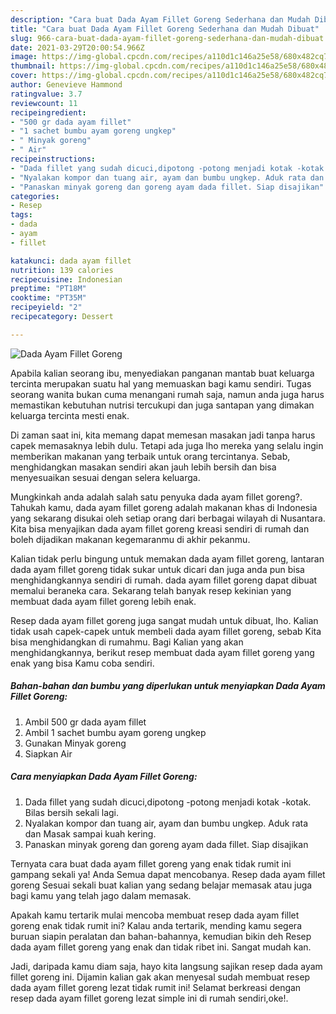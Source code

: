 ```yaml
---
description: "Cara buat Dada Ayam Fillet Goreng Sederhana dan Mudah Dibuat"
title: "Cara buat Dada Ayam Fillet Goreng Sederhana dan Mudah Dibuat"
slug: 966-cara-buat-dada-ayam-fillet-goreng-sederhana-dan-mudah-dibuat
date: 2021-03-29T20:00:54.966Z
image: https://img-global.cpcdn.com/recipes/a110d1c146a25e58/680x482cq70/dada-ayam-fillet-goreng-foto-resep-utama.jpg
thumbnail: https://img-global.cpcdn.com/recipes/a110d1c146a25e58/680x482cq70/dada-ayam-fillet-goreng-foto-resep-utama.jpg
cover: https://img-global.cpcdn.com/recipes/a110d1c146a25e58/680x482cq70/dada-ayam-fillet-goreng-foto-resep-utama.jpg
author: Genevieve Hammond
ratingvalue: 3.7
reviewcount: 11
recipeingredient:
- "500 gr dada ayam fillet"
- "1 sachet bumbu ayam goreng ungkep"
- " Minyak goreng"
- " Air"
recipeinstructions:
- "Dada fillet yang sudah dicuci,dipotong -potong menjadi kotak -kotak. Bilas bersih sekali lagi."
- "Nyalakan kompor dan tuang air, ayam dan bumbu ungkep. Aduk rata dan Masak sampai kuah kering."
- "Panaskan minyak goreng dan goreng ayam dada fillet. Siap disajikan"
categories:
- Resep
tags:
- dada
- ayam
- fillet

katakunci: dada ayam fillet 
nutrition: 139 calories
recipecuisine: Indonesian
preptime: "PT18M"
cooktime: "PT35M"
recipeyield: "2"
recipecategory: Dessert

---
```



![Dada Ayam Fillet Goreng](https://img-global.cpcdn.com/recipes/a110d1c146a25e58/680x482cq70/dada-ayam-fillet-goreng-foto-resep-utama.jpg)

Apabila kalian seorang ibu, menyediakan panganan mantab buat keluarga tercinta merupakan suatu hal yang memuaskan bagi kamu sendiri. Tugas seorang  wanita bukan cuma menangani rumah saja, namun anda juga harus memastikan kebutuhan nutrisi tercukupi dan juga santapan yang dimakan keluarga tercinta mesti enak.

Di zaman  saat ini, kita memang dapat memesan masakan jadi tanpa harus capek memasaknya lebih dulu. Tetapi ada juga lho mereka yang selalu ingin memberikan makanan yang terbaik untuk orang tercintanya. Sebab, menghidangkan masakan sendiri akan jauh lebih bersih dan bisa menyesuaikan sesuai dengan selera keluarga. 



Mungkinkah anda adalah salah satu penyuka dada ayam fillet goreng?. Tahukah kamu, dada ayam fillet goreng adalah makanan khas di Indonesia yang sekarang disukai oleh setiap orang dari berbagai wilayah di Nusantara. Kita bisa menyajikan dada ayam fillet goreng kreasi sendiri di rumah dan boleh dijadikan makanan kegemaranmu di akhir pekanmu.

Kalian tidak perlu bingung untuk memakan dada ayam fillet goreng, lantaran dada ayam fillet goreng tidak sukar untuk dicari dan juga anda pun bisa menghidangkannya sendiri di rumah. dada ayam fillet goreng dapat dibuat memalui beraneka cara. Sekarang telah banyak resep kekinian yang membuat dada ayam fillet goreng lebih enak.

Resep dada ayam fillet goreng juga sangat mudah untuk dibuat, lho. Kalian tidak usah capek-capek untuk membeli dada ayam fillet goreng, sebab Kita bisa menghidangkan di rumahmu. Bagi Kalian yang akan menghidangkannya, berikut resep membuat dada ayam fillet goreng yang enak yang bisa Kamu coba sendiri.

<!--inarticleads1-->

##### Bahan-bahan dan bumbu yang diperlukan untuk menyiapkan Dada Ayam Fillet Goreng:

1. Ambil 500 gr dada ayam fillet
1. Ambil 1 sachet bumbu ayam goreng ungkep
1. Gunakan  Minyak goreng
1. Siapkan  Air




<!--inarticleads2-->

##### Cara menyiapkan Dada Ayam Fillet Goreng:

1. Dada fillet yang sudah dicuci,dipotong -potong menjadi kotak -kotak. Bilas bersih sekali lagi.
1. Nyalakan kompor dan tuang air, ayam dan bumbu ungkep. Aduk rata dan Masak sampai kuah kering.
1. Panaskan minyak goreng dan goreng ayam dada fillet. Siap disajikan




Ternyata cara buat dada ayam fillet goreng yang enak tidak rumit ini gampang sekali ya! Anda Semua dapat mencobanya. Resep dada ayam fillet goreng Sesuai sekali buat kalian yang sedang belajar memasak atau juga bagi kamu yang telah jago dalam memasak.

Apakah kamu tertarik mulai mencoba membuat resep dada ayam fillet goreng enak tidak rumit ini? Kalau anda tertarik, mending kamu segera buruan siapin peralatan dan bahan-bahannya, kemudian bikin deh Resep dada ayam fillet goreng yang enak dan tidak ribet ini. Sangat mudah kan. 

Jadi, daripada kamu diam saja, hayo kita langsung sajikan resep dada ayam fillet goreng ini. Dijamin kalian gak akan menyesal sudah membuat resep dada ayam fillet goreng lezat tidak rumit ini! Selamat berkreasi dengan resep dada ayam fillet goreng lezat simple ini di rumah sendiri,oke!.

